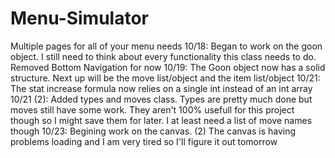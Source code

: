 # Menu-Simulator
Multiple pages for all of your menu needs
10/18: Began to work on the goon object. I still need to think about every functionality this class needs to do. Removed Bottom Navigation for now
10/19: The Goon object now has a solid structure. Next up will be the move list/object and the item list/object
10/21: The stat increase formula now relies on a single int instead of an int array
10/21 (2): Added types and moves class. Types are pretty much done but moves still have some work. They aren't 100% usefull for this project though so I might save them for later. I at least need a list of move names though
10/23: Begining work on the canvas. (2) The canvas is having problems loading and I am very tired so I'll figure it out tomorrow
